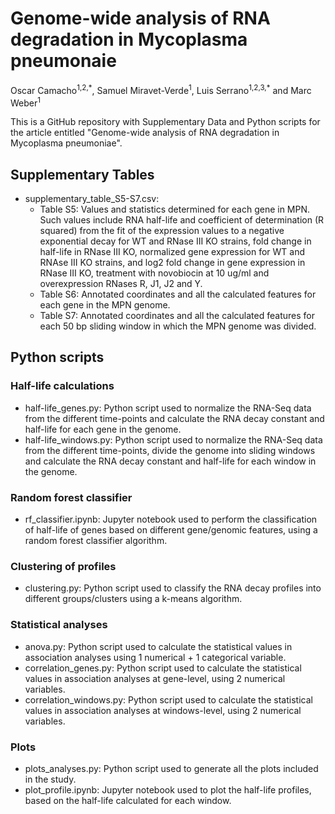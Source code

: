 # Genome-wide analysis of RNA degradation in Mycoplasma pneumonaie

Oscar Camacho<sup>1,2,\*</sup>, Samuel Miravet-Verde<sup>1</sup>, Luis Serrano<sup>1,2,3,\*</sup> and Marc Weber<sup>1</sup>

This is a GitHub repository with Supplementary Data and Python scripts for the article entitled "Genome-wide analysis of RNA degradation in Mycoplasma pneumoniae". 



## Supplementary Tables

- supplementary_table_S5-S7.csv:
  -  Table S5: Values and statistics determined for each gene in MPN. Such values include RNA half-life and coefficient of determination (R squared) from the fit of the expression values to a negative exponential decay for WT and RNase III KO strains, fold change in half-life in RNase III KO, normalized gene expression for WT and RNAse III KO strains, and log2 fold change in gene expression in RNase III KO, treatment with novobiocin at 10 ug/ml and overexpression RNases R, J1, J2 and Y.
  - Table S6: Annotated coordinates and all the calculated features for each gene in the MPN genome.
  - Table S7: Annotated coordinates and all the calculated features for each 50 bp sliding window in which the MPN genome was divided.

## Python scripts

### Half-life calculations

- half-life_genes.py: Python script used to normalize the RNA-Seq data from the different time-points and calculate the RNA decay constant and half-life for each gene in the genome.
- half-life_windows.py: Python script used to normalize the RNA-Seq data from the different time-points, divide the genome into sliding windows and calculate the RNA decay constant and half-life for each window in the genome.

### Random forest classifier 
- rf_classifier.ipynb: Jupyter notebook used to perform the classification of half-life of genes based on different gene/genomic features, using a random forest classifier algorithm.

### Clustering of profiles
- clustering.py: Python script used to classify the RNA decay profiles into different groups/clusters using a k-means algorithm.

### Statistical analyses

- anova.py: Python script used to calculate the statistical values in association analyses using 1 numerical + 1 categorical variable.
- correlation_genes.py: Python script used to calculate the statistical values in association analyses at gene-level, using 2 numerical variables.
- correlation_windows.py: Python script used to calculate the statistical values in association analyses at windows-level, using 2 numerical variables.

### Plots

- plots_analyses.py: Python script used to generate all the plots included in the study.
- plot_profile.ipynb: Jupyter notebook used to plot the half-life profiles, based on the half-life calculated for each window.
